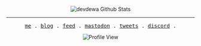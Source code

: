 <div align="center">
  
<!-- [![GitHub Streak](https://github-readme-streak-stats.herokuapp.com?user=devdewa&theme=dark&hide_border=true&card_width=800px&ring=6E6E6E&fire=BD2121DE)](https://git.io/streak-stats) -->
<!-- [![GitHub Streak](https://streak-stats.demolab.com/?user=devdewa&theme=dark&hide_border=true&card_width=800px&ring=6E6E6E&fire=BD2121DE)](https://git.io/streak-stats) -->
  
</div>

<p align="center">
<!--   <img alt="devdewa Github Stats" src="https://github-readme-stats.vercel.app/api?username=devdewa&show_icons=true&include_all_commits=true&hide_border=true" /> -->
  <img alt="devdewa Github Stats" src="https://github-readme-stats.anuraghazra1.vercel.app/api/top-langs/?username=devdewa&theme=dark&hide_border=true&layout=compact&langs_count=20&card_width=800px" />

</p>

---

<!-- 
<div id="badges" align="center">
  <a href="https://www.linkedin.com/in/adityawarman-dewa-putra/">
    <img src="https://img.shields.io/badge/LinkedIn-blue?style=for-the-badge&logo=linkedin&logoColor=white" alt="LinkedIn Badge"/>
  </a>
  <a href="https://www.youtube.com/channel/UCAsTO0kxxerfh4IlbQQQ6Bg">
    <img src="https://img.shields.io/badge/YouTube-red?style=for-the-badge&logo=youtube&logoColor=white" alt="Youtube Badge"/>
  </a>
  <a href="https://twitter.com/devdewa_id">
    <img src="https://img.shields.io/badge/Twitter-blue?style=for-the-badge&logo=twitter&logoColor=white" alt="Twitter Badge"/>
  </a>
</div>
 -->

<p align="center">
  <samp>
    <a href="https://adityawarman.vercel.app">me</a> .
    <a href="https://adityawarman.vercel.app/blog">blog</a> .
    <a href="https://adityawarman.vercel.app/feed">feed</a> .
    <a href="https://mastodon.social/@adityawarman">mastodon</a> .
    <a href="https://twitter.com/devdewa_id">tweets</a> .
    <a href="https://discord.gg/WzpazrK9NT">discord</a> .
  </samp>
</p>

<div align="center">
  <img src="https://komarev.com/ghpvc/?username=devdewa&style=flat-square&color=blue" alt="Profile View"/>
</div>
